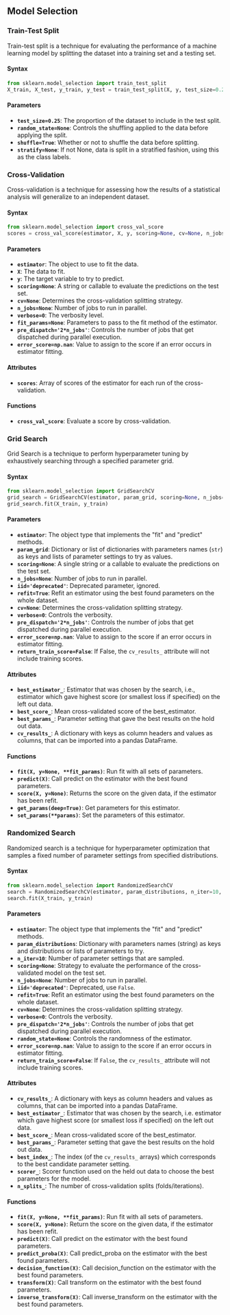 ## Model Selection

### Train-Test Split
Train-test split is a technique for evaluating the performance of a machine learning model by splitting the dataset into a training set and a testing set.

#### Syntax

```python
from sklearn.model_selection import train_test_split
X_train, X_test, y_train, y_test = train_test_split(X, y, test_size=0.25, random_state=None, shuffle=True, stratify=None)
```

#### Parameters
- **`test_size=0.25`**: The proportion of the dataset to include in the test split.
- **`random_state=None`**: Controls the shuffling applied to the data before applying the split.
- **`shuffle=True`**: Whether or not to shuffle the data before splitting.
- **`stratify=None`**: If not None, data is split in a stratified fashion, using this as the class labels.


### Cross-Validation
Cross-validation is a technique for assessing how the results of a statistical analysis will generalize to an independent dataset.

#### Syntax

```python
from sklearn.model_selection import cross_val_score
scores = cross_val_score(estimator, X, y, scoring=None, cv=None, n_jobs=None, verbose=0, fit_params=None, pre_dispatch='2*n_jobs', error_score=np.nan)
```

#### Parameters
- **`estimator`**: The object to use to fit the data.
- **`X`**: The data to fit.
- **`y`**: The target variable to try to predict.
- **`scoring=None`**: A string or callable to evaluate the predictions on the test set.
- **`cv=None`**: Determines the cross-validation splitting strategy.
- **`n_jobs=None`**: Number of jobs to run in parallel.
- **`verbose=0`**: The verbosity level.
- **`fit_params=None`**: Parameters to pass to the fit method of the estimator.
- **`pre_dispatch='2*n_jobs'`**: Controls the number of jobs that get dispatched during parallel execution.
- **`error_score=np.nan`**: Value to assign to the score if an error occurs in estimator fitting.

#### Attributes
- **`scores`**: Array of scores of the estimator for each run of the cross-validation.

#### Functions
- **`cross_val_score`**: Evaluate a score by cross-validation.

### Grid Search
Grid Search is a technique to perform hyperparameter tuning by exhaustively searching through a specified parameter grid.

#### Syntax

```python
from sklearn.model_selection import GridSearchCV
grid_search = GridSearchCV(estimator, param_grid, scoring=None, n_jobs=None, iid='deprecated', refit=True, cv=None, verbose=0, pre_dispatch='2*n_jobs', error_score=np.nan, return_train_score=False)
grid_search.fit(X_train, y_train)
```

#### Parameters
- **`estimator`**: The object type that implements the "fit" and "predict" methods.
- **`param_grid`**: Dictionary or list of dictionaries with parameters names (`str`) as keys and lists of parameter settings to try as values.
- **`scoring=None`**: A single string or a callable to evaluate the predictions on the test set.
- **`n_jobs=None`**: Number of jobs to run in parallel.
- **`iid='deprecated'`**: Deprecated parameter, ignored.
- **`refit=True`**: Refit an estimator using the best found parameters on the whole dataset.
- **`cv=None`**: Determines the cross-validation splitting strategy.
- **`verbose=0`**: Controls the verbosity.
- **`pre_dispatch='2*n_jobs'`**: Controls the number of jobs that get dispatched during parallel execution.
- **`error_score=np.nan`**: Value to assign to the score if an error occurs in estimator fitting.
- **`return_train_score=False`**: If False, the `cv_results_` attribute will not include training scores.

#### Attributes
- **`best_estimator_`**: Estimator that was chosen by the search, i.e., estimator which gave highest score (or smallest loss if specified) on the left out data.
- **`best_score_`**: Mean cross-validated score of the best_estimator.
- **`best_params_`**: Parameter setting that gave the best results on the hold out data.
- **`cv_results_`**: A dictionary with keys as column headers and values as columns, that can be imported into a pandas DataFrame.

#### Functions
- **`fit(X, y=None, **fit_params)`**: Run fit with all sets of parameters.
- **`predict(X)`**: Call predict on the estimator with the best found parameters.
- **`score(X, y=None)`**: Returns the score on the given data, if the estimator has been refit.
- **`get_params(deep=True)`**: Get parameters for this estimator.
- **`set_params(**params)`**: Set the parameters of this estimator.

### Randomized Search
Randomized search is a technique for hyperparameter optimization that samples a fixed number of parameter settings from specified distributions.

#### Syntax

```python
from sklearn.model_selection import RandomizedSearchCV
search = RandomizedSearchCV(estimator, param_distributions, n_iter=10, scoring=None, n_jobs=None, iid='deprecated', refit=True, cv=None, verbose=0, pre_dispatch='2*n_jobs', random_state=None, error_score=np.nan, return_train_score=False)
search.fit(X_train, y_train)
```

#### Parameters
- **`estimator`**: The object type that implements the "fit" and "predict" methods.
- **`param_distributions`**: Dictionary with parameters names (string) as keys and distributions or lists of parameters to try.
- **`n_iter=10`**: Number of parameter settings that are sampled.
- **`scoring=None`**: Strategy to evaluate the performance of the cross-validated model on the test set.
- **`n_jobs=None`**: Number of jobs to run in parallel.
- **`iid='deprecated'`**: Deprecated, use `False`.
- **`refit=True`**: Refit an estimator using the best found parameters on the whole dataset.
- **`cv=None`**: Determines the cross-validation splitting strategy.
- **`verbose=0`**: Controls the verbosity.
- **`pre_dispatch='2*n_jobs'`**: Controls the number of jobs that get dispatched during parallel execution.
- **`random_state=None`**: Controls the randomness of the estimator.
- **`error_score=np.nan`**: Value to assign to the score if an error occurs in estimator fitting.
- **`return_train_score=False`**: If `False`, the `cv_results_` attribute will not include training scores.

#### Attributes
- **`cv_results_`**: A dictionary with keys as column headers and values as columns, that can be imported into a pandas DataFrame.
- **`best_estimator_`**: Estimator that was chosen by the search, i.e. estimator which gave highest score (or smallest loss if specified) on the left out data.
- **`best_score_`**: Mean cross-validated score of the best_estimator.
- **`best_params_`**: Parameter setting that gave the best results on the hold out data.
- **`best_index_`**: The index (of the `cv_results_` arrays) which corresponds to the best candidate parameter setting.
- **`scorer_`**: Scorer function used on the held out data to choose the best parameters for the model.
- **`n_splits_`**: The number of cross-validation splits (folds/iterations).

#### Functions
- **`fit(X, y=None, **fit_params)`**: Run fit with all sets of parameters.
- **`score(X, y=None)`**: Return the score on the given data, if the estimator has been refit.
- **`predict(X)`**: Call predict on the estimator with the best found parameters.
- **`predict_proba(X)`**: Call predict_proba on the estimator with the best found parameters.
- **`decision_function(X)`**: Call decision_function on the estimator with the best found parameters.
- **`transform(X)`**: Call transform on the estimator with the best found parameters.
- **`inverse_transform(X)`**: Call inverse_transform on the estimator with the best found parameters.

